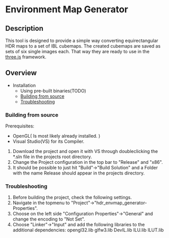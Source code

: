# Environment Map Generator
## Description
This tool is designed to provide a simple way converting equirectangular HDR maps to a set of IBL cubemaps.
The created cubemaps are saved as sets of six single images each. That way they are ready to use in the [three.js](https://github.com/mrdoob/three.js/) framework.


## Overview

* Installation
  * Using pre-built binaries(TODO)
  * [Building from source](https://github.com/Nemuloso/CubeMapGenerator#building-it-from-source)
  * [Troubleshooting](https://github.com/Nemuloso/CubeMapGenerator#troubleshooting)

### Building from source

Prerequisites:
* OpenGL( Is most likely already installed. )
* Visual Studio(VS) for its Compiler.

1. Download the project and open it with VS through doubleclicking the *.sln file in the projects root directory.
2. Change the Project configuration in the top bar to "Release" and "x86".
3. It should be possible to just hit "Build"->"Build Solution" and a Folder with the name Release should appear in the projects directory.

### Troubleshooting

1. Before building the project, check the following settings.
2. Navigate in the topmenu to "Project"->"hdr_envmap_generator-Properties".
3. Choose on the left side "Configuration Properties"->"General" and change the encoding to "Not Set".
4. Choose "Linker"->"Input" and add the following libraries to the additional dependencies:
opengl32.lib
glfw3.lib
DevIL.lib
ILU.lib
ILUT.lib